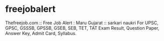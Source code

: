# freejobalert
Thefreejob.com :: Free Job Alert : Maru Gujarat :: sarkari naukri For UPSC, GPSC, GSSSB, GPSSB, GSEB, SEB, TET, TAT Exam Result, Question Paper, Answer Key, Admit Card, Syllabus.

